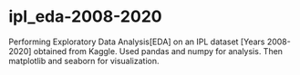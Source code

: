 # ipl_eda-2008-2020

Performing Exploratory Data Analysis[EDA] on an IPL dataset [Years 2008-2020] obtained from Kaggle.
Used pandas and numpy for analysis. Then matplotlib and seaborn for visualization.
